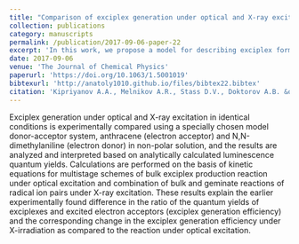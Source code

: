 ```yaml
---
title: "Comparison of exciplex generation under optical and X-ray excitation"
collection: publications
category: manuscripts
permalink: /publication/2017-09-06-paper-22
excerpt: 'In this work, we propose a model for describing exciplex formation under X-ray radiation'
date: 2017-09-06
venue: 'The Journal of Chemical Physics'
paperurl: 'https://doi.org/10.1063/1.5001019'
bibtexurl: 'http://anatoly1010.github.io/files/bibtex22.bibtex'
citation: 'Kipriyanov A.A., Melnikov A.R., Stass D.V., Doktorov A.B. &quot;Comparison of exciplex generation under optical and X-ray excitation&quot; <i>J. Chem. Phys.</i>. 2017. 147(9). Art. Num. 094102.'
---
```

Exciplex generation under optical and X-ray excitation in identical conditions is experimentally compared using a specially chosen model donor-acceptor system, anthracene (electron acceptor) and N,N-dimethylaniline (electron donor) in non-polar solution, and the results are analyzed and interpreted based on analytically calculated luminescence quantum yields. Calculations are performed on the basis of kinetic equations for multistage schemes of bulk exciplex production reaction under optical excitation and combination of bulk and geminate reactions of radical ion pairs under X-ray excitation. These results explain the earlier experimentally found difference in the ratio of the quantum yields of exciplexes and excited electron acceptors (exciplex generation efficiency) and the corresponding change in the exciplex generation efficiency under X-irradiation as compared to the reaction under optical excitation.
